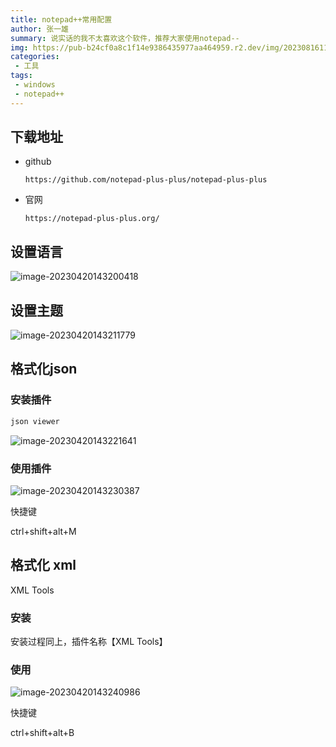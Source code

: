 ```yaml
---
title: notepad++常用配置
author: 张一雄
summary: 说实话的我不太喜欢这个软件，推荐大家使用notepad--
img: https://pub-b24cf0a8c1f14e9386435977aa464959.r2.dev/img/20230816110914.png
categories:
 - 工具
tags:
 - windows
 - notepad++
---
```


## 下载地址

- github

  ```http
  https://github.com/notepad-plus-plus/notepad-plus-plus
  ```

- 官网

  ```http
  https://notepad-plus-plus.org/
  ```

## 设置语言

![image-20230420143200418](https://pub-b24cf0a8c1f14e9386435977aa464959.r2.dev/img/20230420143201.png)

## 设置主题

![image-20230420143211779](https://pub-b24cf0a8c1f14e9386435977aa464959.r2.dev/img/20230420143212.png)

## 格式化json

### 安装插件

```txt
json viewer
```

![image-20230420143221641](https://pub-b24cf0a8c1f14e9386435977aa464959.r2.dev/img/20230420143222.png)

### 使用插件

![image-20230420143230387](https://pub-b24cf0a8c1f14e9386435977aa464959.r2.dev/img/20230420143231.png)

快捷键

ctrl+shift+alt+M



## 格式化 xml

XML Tools

### 安装

安装过程同上，插件名称【XML Tools】

### 使用

![image-20230420143240986](https://pub-b24cf0a8c1f14e9386435977aa464959.r2.dev/img/20230420143242.png)

快捷键

ctrl+shift+alt+B

